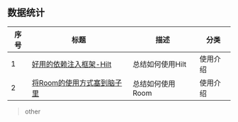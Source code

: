 ## 数据统计



| 序号 | 标题                                                         | 描述             | 分类     |
| ---- | ------------------------------------------------------------ | ---------------- | -------- |
| 1    | [好用的依赖注入框架-Hilt](https://juejin.cn/post/6970580755520946213) | 总结如何使用Hilt | 使用介绍 |
| 2    | [将Room的使用方式塞到脑子里](https://juejin.cn/post/6992875656707211271) | 总结如何使用Room | 使用介绍 |



> other